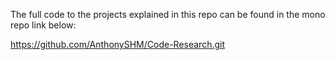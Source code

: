 The full code to the projects explained in this repo can be found in the mono repo link below:

https://github.com/AnthonySHM/Code-Research.git
